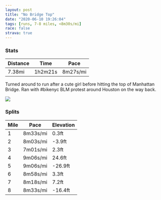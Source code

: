 ```yaml
---
layout: post
title: "No Bridge Top"
date: "2020-06-10 19:26:04"
tags: [runs, 7-8 miles, <8m30s/mi]
race: false
strava: true
---
```


### Stats

| Distance | Time | Pace |
|----------|------|------|
|7.38mi|1h2m21s|8m27s/mi|

Turned around to run after a cute girl before hitting the top of Manhattan Bridge. Ran with #bikenyc BLM protest around Houston on the way back.

<img src='https://maps.googleapis.com/maps/api/staticmap?maptype=roadmap&path=enc:}awwFxhsbM^yAVe@n@[PDd@j@d@Cl@XAGNr@LB\o@^kB^o@v@u@Z{Ad@m@b@gB\Yx@uBDqA^kAT{BbAQV[ZaALEBMtWsHT[EBjAQd@Df@Qf@IMHDPCUxBUlBXRKpBdAJOZ@`@Xr@n@l@BD_@`AUhAt@x@?b@GbAL\]t@?`Ab@tADjAIt@^zBHx@b@~@GN\ZF`@Dx@K~Bf@~@@vAf@bBr@v@t@vA|@~@Fp@b@lAEPG`@o@f@CpBp@VKRP\A^ORYX?`B~@\@DOh@MfDd@RVHt@^FdArAZEt@f@Rb@n@X\p@Jb@`Av@Xf@nOjK@VLN^Ch@x@n@\D`@^PL^r@XV]RsAr@sC\MLUj@sCd@oAVqAbA}C\c@Di@\sAJwBh@mAXDx@n@jAd@bAJtAt@jB`@|ExBPP`DbAnAd@rHhD~@j@pA`@dAl@v@HVhAIbA^rA?n@PDBSbBoB~AmArAi@xAkAhIqCeDfA]h@gAj@eBd@oBr@_@\c@~@y@N_@t@YVS^}@Qy@p@Q^WjAKNmAm@cAIm@JWy@c@o@]YeAUc@k@s@?eAWq@a@eAOc@D_B_Aq@Bi@My@m@a@A{Aq@YLUA{@s@m@UYH}@_@[_@eCa@q@i@c@N_@?SNu@tAu@`Dk@n@SGY_@cBYeAyAe@]Q[m@a@[eAQSI?]`@oBpD}A_@?Ke@Og@{@_@[@SOIQi@q@g@g@Ia@YcAe@y@W?KaAs@AOu@_@K[sAwAIUs@i@u@MmANkAS_Ad@W@qAq@SL_@@k@[g@Ck@a@i@Ke@c@]o@eAaAa@Qa@q@mCkA]FyArCUTWD}@[[Bo@QAKa@U}@Ty@Sq@Jq@Sm@u@e@b@c@?_@k@g@a@m@d@wACYSq@?WI}AyAmBr@_AIk@FSNE`@QF?ZSHWSESo@g@s@NsA[_@HaAIcCiBG[q@@aAc@oAjAEVy@Y]BuAU][kAHu@Q_B@_Ak@Wi@c@RwAJ]_@Wk@c@]a@\g@Fq@OSUmARm@e@_B`AKP_DvAYl@SjASdCiBlD{@tAQrAg@bA&key=AIzaSyC1MId7bFpkLXNAaYhBSTb8jLyiSqzbDtM&size=800x800&markers=color:yellow|label:S|40.75567,-73.99581&markers=color:green|label:F|40.75424000000002,-73.99179999999994'>

### Splits

| Mile | Pace | Elevation |
|------|------|-----------|
|1|8m33s/mi|0.3ft|
|2|8m03s/mi|-3.9ft|
|3|7m01s/mi|2.3ft|
|4|9m06s/mi|24.6ft|
|5|9m06s/mi|-26.9ft|
|6|8m58s/mi|3.3ft|
|7|8m18s/mi|7.2ft|
|8|8m33s/mi|-16.4ft|
